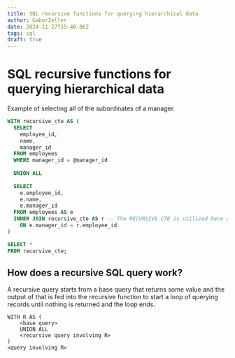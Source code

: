 ```yaml
---
title: SQL recursive functions for querying hierarchical data
author: GaborZeller
date: 2024-11-27T15-40-06Z
tags: sql
draft: true
---
```


# SQL recursive functions for querying hierarchical data

Example of selecting all of the subordinates of a manager.

```sql
WITH recursive_cte AS (
  SELECT 
    employee_id, 
    name, 
    manager_id
  FROM employees
  WHERE manager_id = @manager_id
  
  UNION ALL
  
  SELECT 
    e.employee_id, 
    e.name, 
    e.manager_id
  FROM employees AS e
  INNER JOIN recursive_cte AS r -- The RECURSIVE CTE is utilized here within the main CTE.
    ON e.manager_id = r.employee_id
)

SELECT * 
FROM recursive_cte;
```

## How does a recursive SQL query work?

A recursive query starts from a base query that returns some value and the output of that is fed into the recursive function to start a loop of querying records until nothing is returned and the loop ends.

```
WITH R AS (
	<base query>
	UNION ALL
	<recursive query involving R>
)
<query involving R>
```
